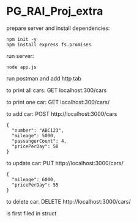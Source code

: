 # PG_RAI_Proj_extra

prepare server and install dependencies:<br>
```
npm init -y
npm install express fs.promises
```

run server:
```
node app.js
```

run postman and add http tab



to print all cars:
GET localhost:300/cars

to print one car:
GET localhost:300/cars/<number>

to add car:
POST http://localhost:3000/cars

```
{
  "number": "ABC123",
  "mileage": 5000,
  "passangerCount": 4,
  "pricePerDay": 50
}
```

to update car:
PUT http://localhost:3000/cars/<number>

```
{
  "mileage": 6000,
  "pricePerDay": 55
}
```

to delete car:
DELETE http://localhost:3000/cars/<number>

<number> is first filed in struct